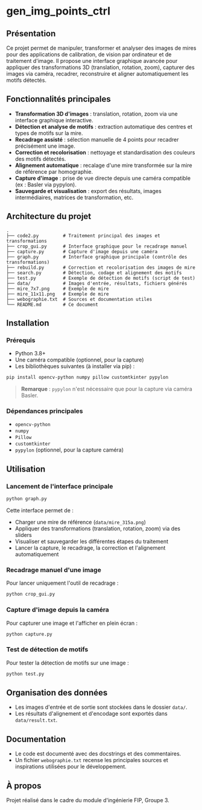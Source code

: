 # gen_img_points_ctrl

## Présentation

Ce projet permet de manipuler, transformer et analyser des images de mires pour des applications de calibration, de vision par ordinateur et de traitement d'image. Il propose une interface graphique avancée pour appliquer des transformations 3D (translation, rotation, zoom), capturer des images via caméra, recadrer, reconstruire et aligner automatiquement les motifs détectés.

## Fonctionnalités principales

- **Transformation 3D d'images** : translation, rotation, zoom via une interface graphique interactive.
- **Détection et analyse de motifs** : extraction automatique des centres et types de motifs sur la mire.
- **Recadrage assisté** : sélection manuelle de 4 points pour recadrer précisément une image.
- **Correction et recolorisation** : nettoyage et standardisation des couleurs des motifs détectés.
- **Alignement automatique** : recalage d'une mire transformée sur la mire de référence par homographie.
- **Capture d'image** : prise de vue directe depuis une caméra compatible (ex : Basler via pypylon).
- **Sauvegarde et visualisation** : export des résultats, images intermédiaires, matrices de transformation, etc.

## Architecture du projet

```
.
├── code2.py         # Traitement principal des images et transformations
├── crop_gui.py      # Interface graphique pour le recadrage manuel
├── capture.py       # Capture d'image depuis une caméra
├── graph.py         # Interface graphique principale (contrôle des transformations)
├── rebuild.py       # Correction et recolorisation des images de mire
├── search.py        # Détection, codage et alignement des motifs
├── test.py          # Exemple de détection de motifs (script de test)
├── data/            # Images d'entrée, résultats, fichiers générés
├── mire_7x7.png     # Exemple de mire
├── mire_11x11.png   # Exemple de mire
├── webographie.txt  # Sources et documentation utiles
└── README.md        # Ce document
```

## Installation

### Prérequis

- Python 3.8+
- Une caméra compatible (optionnel, pour la capture)
- Les bibliothèques suivantes (à installer via pip) :

```bash
pip install opencv-python numpy pillow customtkinter pypylon
```

> **Remarque** : `pypylon` n'est nécessaire que pour la capture via caméra Basler.

### Dépendances principales

- `opencv-python`
- `numpy`
- `Pillow`
- `customtkinter`
- `pypylon` (optionnel, pour la capture caméra)

## Utilisation

### Lancement de l'interface principale

```bash
python graph.py
```

Cette interface permet de :
- Charger une mire de référence (`data/mire_315a.png`)
- Appliquer des transformations (translation, rotation, zoom) via des sliders
- Visualiser et sauvegarder les différentes étapes du traitement
- Lancer la capture, le recadrage, la correction et l'alignement automatiquement

### Recadrage manuel d'une image

Pour lancer uniquement l'outil de recadrage :

```bash
python crop_gui.py
```

### Capture d'image depuis la caméra

Pour capturer une image et l'afficher en plein écran :

```bash
python capture.py
```

### Test de détection de motifs

Pour tester la détection de motifs sur une image :

```bash
python test.py
```

## Organisation des données

- Les images d'entrée et de sortie sont stockées dans le dossier `data/`.
- Les résultats d'alignement et d'encodage sont exportés dans `data/result.txt`.

## Documentation

- Le code est documenté avec des docstrings et des commentaires.
- Un fichier `webographie.txt` recense les principales sources et inspirations utilisées pour le développement.

## À propos

Projet réalisé dans le cadre du module d'ingénierie FIP, Groupe 3.
